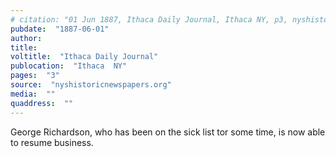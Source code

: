 ```yaml
---
# citation: "01 Jun 1887, Ithaca Daily Journal, Ithaca NY, p3, nyshistoricnewspapers.org."
pubdate:  "1887-06-01"
author: 
title: 
voltitle:  "Ithaca Daily Journal"
publocation:  "Ithaca  NY"
pages:  "3"
source:  "nyshistoricnewspapers.org"
media:  ""
quaddress:  ""
---
```

George Richardson, who has been on the sick list tor some time, is now able to resume business. 

